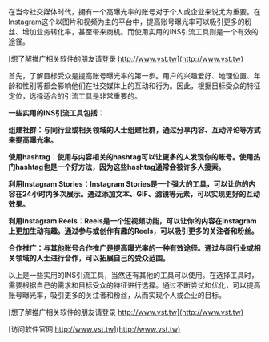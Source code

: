 在当今社交媒体时代，拥有一个高曝光率的账号对于个人或企业来说尤为重要。在Instagram这个以图片和视频为主的平台中，提高账号曝光率可以吸引更多的粉丝、增加业务转化率，甚至带来商机。而使用实用的INS引流工具则是一个有效的途径。

[想了解推广相关软件的朋友请登录 http://www.vst.tw](http://www.vst.tw)

首先，了解目标受众是提高账号曝光率的第一步。用户的兴趣爱好、地理位置、年龄和性别等都会影响他们在社交媒体上的互动和行为。因此，根据目标受众的特征定位，选择适合的引流工具是非常重要的。

**一些实用的INS引流工具包括：**

**组建社群：与同行业或相关领域的人士组建社群，通过分享内容、互动评论等方式来提高曝光率。**

**使用hashtag：使用与内容相关的hashtag可以让更多的人发现你的账号。使用热门hashtag也是一个好方法，因为这些hashtag通常会被许多人搜索。**

**利用Instagram Stories：Instagram Stories是一个强大的工具，可以让你的内容在24小时内多次展示。通过添加文本、GIF、滤镜等元素，可以实现更好的互动效果。**

**利用Instagram Reels：Reels是一个短视频功能，可以让你的内容在Instagram上更加生动有趣。通过参与或创作有趣的Reels，可以吸引更多的关注者和粉丝。**

**合作推广：与其他账号合作推广是提高曝光率的一种有效途径。通过与同行业或相关领域的人士进行合作，可以拓展自己的受众范围。**

以上是一些实用的INS引流工具，当然还有其他的工具可以使用。在选择工具时，需要根据自己的需求和目标受众的特征进行选择。通过不断尝试和优化，可以提高账号曝光率，吸引更多的关注者和粉丝，从而实现个人或企业的目标。

[想了解推广相关软件的朋友请登录 http://www.vst.tw](http://www.vst.tw)


[访问软件官网 http://www.vst.tw](http://www.vst.tw)
